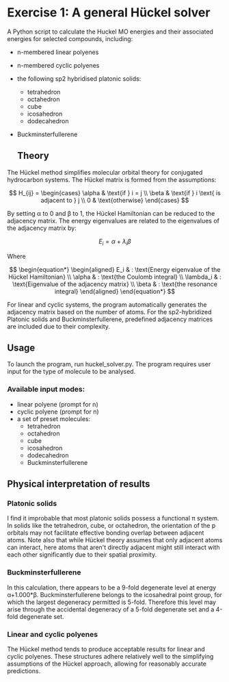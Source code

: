 # Exercise 1: A general Hückel solver
A Python script to calculate the Huckel MO energies and their associated energies for selected compounds, including:
- n-membered linear polyenes
- n-membered cyclic polyenes
- the following sp2 hybridised platonic solids:
  - tetrahedron
  - octahedron
  - cube
  - icosahedron
  - dodecahedron
- Buckminsterfullerene

  ## Theory
The Hückel method simplifies molecular orbital theory for conjugated hydrocarbon systems.
The Hückel matrix is formed from the assumptions:

$$
H_{ij} = \begin{cases}
    \alpha & \text{if } i = j \\
    \beta & \text{if } i \text{ is adjacent to } j \\
    0 & \text{otherwise}
\end{cases}
$$

By setting α to 0 and β to 1, the Hückel Hamiltonian can be reduced to the adjacency matrix. The energy eigenvalues are related to the eigenvalues of the adjacency matrix by: 

$$
E_i = \alpha + \lambda_i \beta
$$

Where

$$
\begin{equation*}
\begin{aligned}
E_i & : \text{Energy eigenvalue of the Hückel Hamiltonian} \\
\alpha & : \text{the Coulomb integral} \\
\lambda_i & : \text{Eigenvalue of the adjacency matrix} \\
\beta & : \text{the resonance integral}
\end{aligned}
\end{equation*}
$$

For linear and cyclic systems, the program automatically generates the adjacency matrix based on the number of atoms. For the sp2-hybridized Platonic solids and Buckminsterfullerene, predefined adjacency matrices are included due to their complexity.

## Usage

To launch the program, run huckel_solver.py. The program requires user input for the type of molecule to be analysed.

### Available input modes:
- linear polyene (prompt for n)
- cyclic polyene (prompt for n)
- a set of preset molecules:
  - tetrahedron
  - octahedron
  - cube
  - icosahedron
  - dodecahedron
  - Buckminsterfullerene

## Physical interpretation of results

### Platonic solids
I find it improbable that most platonic solids possess a functional π system. In solids like the tetrahedron, cube, or octahedron, the orientation of the p orbitals may not facilitate effective bonding overlap between adjacent atoms. Note also that while Hückel theory assumes that only adjacent atoms can interact, here atoms that aren't directly adjacent might still interact with each other significantly due to their spatial proximity.

### Buckminsterfullerene
In this calculation, there appears to be a 9-fold degenerate level at energy α+1.000*β. Buckminsterfullerene belongs to the icosahedral point group, for which the largest degeneracy permitted is 5-fold. Therefore this level may arise through the accidental degeneracy of a 5-fold degenerate set and a 4-fold degenerate set.

### Linear and cyclic polyenes
The Hückel method tends to produce acceptable results for linear and cyclic polyenes. These structures adhere relatively well to the simplifying assumptions of the Hückel approach, allowing for reasonably accurate predictions.
